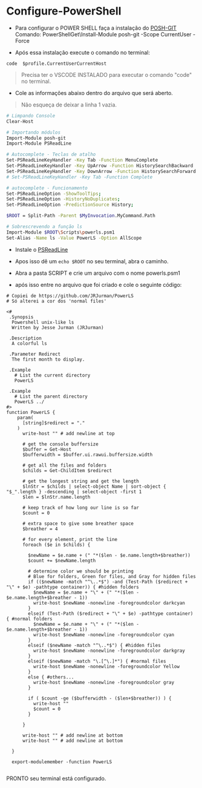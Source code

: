 # Configure-PowerShell

- Para configurar o POWER SHELL faça a instalação do [POSH-GIT](https://github.com/dahlbyk/posh-git)
Comando:
PowerShellGet\Install-Module posh-git -Scope CurrentUser -Force


- Após essa instalação execute o comando no terminal:

`code  $profile.CurrentUserCurrentHost`

> Precisa ter o VSCODE INSTALADO para executar o comando "code" no terminal.


- Cole as informações abaixo dentro do arquivo que será aberto.
> Não esqueça de deixar a linha 1 vazia.
```bash
# Limpando Console
Clear-Host

# Importando módulos
Import-Module posh-git
Import-Module PSReadLine

# Autocomplete - Teclas de atalho
Set-PSReadLineKeyHandler -Key Tab -Function MenuComplete
Set-PSReadLineKeyHandler -Key UpArrow -Function HistorySearchBackward
Set-PSReadLineKeyHandler -Key DownArrow -Function HistorySearchForward  
# Set-PSReadLineKeyHandler -Key Tab -Function Complete

# autocomplete - Funcionamento
Set-PSReadLineOption -ShowToolTips;
Set-PSReadLineOption -HistoryNoDuplicates;
Set-PSReadLineOption -PredictionSource History;

$ROOT = Split-Path -Parent $MyInvocation.MyCommand.Path

# Sobrescrevendo a função ls
Import-Module $ROOT\Scripts\powerls.psm1
Set-Alias -Name ls -Value PowerLS -Option AllScope
```

- Instale o [PSReadLine](https://github.com/PowerShell/PSReadLine)

- Apos isso dê um ```echo $ROOT``` no seu terminal, abra o caminho. 
- Abra a pasta SCRIPT e crie um arquivo com o nome powerls.psm1 
- após isso entre no arquivo que foi criado e cole o seguinte código:

```
# Copiei de https://github.com/JRJurman/PowerLS
# Só alterei a cor dos 'normal files'

<#
 .Synopsis
  Powershell unix-like ls
  Written by Jesse Jurman (JRJurman)

 .Description
  A colorful ls

 .Parameter Redirect
  The first month to display.

 .Example
   # List the current directory
   PowerLS

 .Example
   # List the parent directory
   PowerLS ../
#>
function PowerLS {
    param(
      [string]$redirect = "."
    )
      write-host "" # add newline at top
  
      # get the console buffersize
      $buffer = Get-Host
      $bufferwidth = $buffer.ui.rawui.buffersize.width
  
      # get all the files and folders
      $childs = Get-ChildItem $redirect
  
      # get the longest string and get the length
      $lnStr = $childs | select-object Name | sort-object { "$_".length } -descending | select-object -first 1
      $len = $lnStr.name.length
  
      # keep track of how long our line is so far
      $count = 0
  
      # extra space to give some breather space
      $breather = 4
  
      # for every element, print the line
      foreach ($e in $childs) {
  
        $newName = $e.name + (" "*($len - $e.name.length+$breather))
        $count += $newName.length
  
        # determine color we should be printing
        # Blue for folders, Green for files, and Gray for hidden files
        if (($newName -match "^\..*$") -and (Test-Path ($redirect + "\" + $e) -pathtype container)) { #hidden folders
          $newName = $e.name + "\" + (" "*($len - $e.name.length+$breather - 1))
          write-host $newName -nonewline -foregroundcolor darkcyan
        }
        elseif (Test-Path ($redirect + "\" + $e) -pathtype container) { #normal folders
          $newName = $e.name + "\" + (" "*($len - $e.name.length+$breather - 1))
          write-host $newName -nonewline -foregroundcolor cyan
        }
        elseif ($newName -match "^\..*$") { #hidden files
          write-host $newName -nonewline -foregroundcolor darkgray
        }
        elseif ($newName -match "\.[^\.]*") { #normal files
          write-host $newName -nonewline -foregroundcolor Yellow
        }
        else { #others...
          write-host $newName -nonewline -foregroundcolor gray
        }
  
        if ( $count -ge ($bufferwidth - ($len+$breather)) ) {
          write-host ""
          $count = 0
        }
  
      }
  
      write-host "" # add newline at bottom
      write-host "" # add newline at bottom
  
  }
  
  export-modulemember -function PowerLS
  
```

PRONTO seu terminal está configurado.
